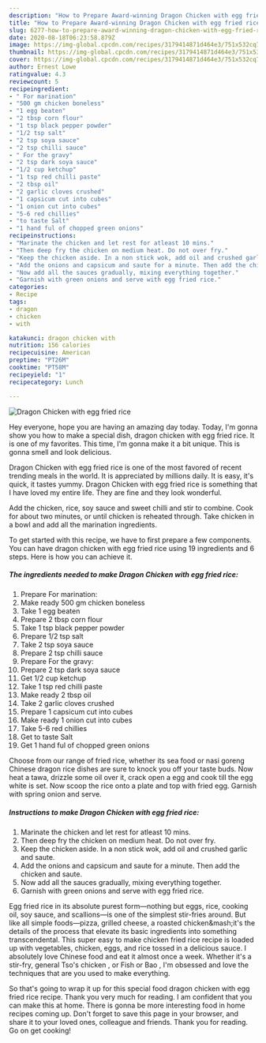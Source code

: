 ```yaml
---
description: "How to Prepare Award-winning Dragon Chicken with egg fried rice"
title: "How to Prepare Award-winning Dragon Chicken with egg fried rice"
slug: 6277-how-to-prepare-award-winning-dragon-chicken-with-egg-fried-rice
date: 2020-08-18T06:23:58.879Z
image: https://img-global.cpcdn.com/recipes/3179414871d464e3/751x532cq70/dragon-chicken-with-egg-fried-rice-recipe-main-photo.jpg
thumbnail: https://img-global.cpcdn.com/recipes/3179414871d464e3/751x532cq70/dragon-chicken-with-egg-fried-rice-recipe-main-photo.jpg
cover: https://img-global.cpcdn.com/recipes/3179414871d464e3/751x532cq70/dragon-chicken-with-egg-fried-rice-recipe-main-photo.jpg
author: Ernest Lowe
ratingvalue: 4.3
reviewcount: 5
recipeingredient:
- " For marination"
- "500 gm chicken boneless"
- "1 egg beaten"
- "2 tbsp corn flour"
- "1 tsp black pepper powder"
- "1/2 tsp salt"
- "2 tsp soya sauce"
- "2 tsp chilli sauce"
- " For the gravy"
- "2 tsp dark soya sauce"
- "1/2 cup ketchup"
- "1 tsp red chilli paste"
- "2 tbsp oil"
- "2 garlic cloves crushed"
- "1 capsicum cut into cubes"
- "1 onion cut into cubes"
- "5-6 red chillies"
- "to taste Salt"
- "1 hand ful of chopped green onions"
recipeinstructions:
- "Marinate the chicken and let rest for atleast 10 mins."
- "Then deep fry the chicken on medium heat. Do not over fry."
- "Keep the chicken aside. In a non stick wok, add oil and crushed garlic and saute."
- "Add the onions and capsicum and saute for a minute. Then add the chicken and saute."
- "Now add all the sauces gradually, mixing everything together."
- "Garnish with green onions and serve with egg fried rice."
categories:
- Recipe
tags:
- dragon
- chicken
- with

katakunci: dragon chicken with 
nutrition: 156 calories
recipecuisine: American
preptime: "PT26M"
cooktime: "PT58M"
recipeyield: "1"
recipecategory: Lunch

---
```



![Dragon Chicken with egg fried rice](https://img-global.cpcdn.com/recipes/3179414871d464e3/751x532cq70/dragon-chicken-with-egg-fried-rice-recipe-main-photo.jpg)

Hey everyone, hope you are having an amazing day today. Today, I'm gonna show you how to make a special dish, dragon chicken with egg fried rice. It is one of my favorites. This time, I'm gonna make it a bit unique. This is gonna smell and look delicious.

Dragon Chicken with egg fried rice is one of the most favored of recent trending meals in the world. It is appreciated by millions daily. It is easy, it's quick, it tastes yummy. Dragon Chicken with egg fried rice is something that I have loved my entire life. They are fine and they look wonderful.

Add the chicken, rice, soy sauce and sweet chilli and stir to combine. Cook for about two minutes, or until chicken is reheated through. Take chicken in a bowl and add all the marination ingredients.


To get started with this recipe, we have to first prepare a few components. You can have dragon chicken with egg fried rice using 19 ingredients and 6 steps. Here is how you can achieve it.

<!--inarticleads1-->

##### The ingredients needed to make Dragon Chicken with egg fried rice:

1. Prepare  For marination:
1. Make ready 500 gm chicken boneless
1. Take 1 egg beaten
1. Prepare 2 tbsp corn flour
1. Take 1 tsp black pepper powder
1. Prepare 1/2 tsp salt
1. Take 2 tsp soya sauce
1. Prepare 2 tsp chilli sauce
1. Prepare  For the gravy:
1. Prepare 2 tsp dark soya sauce
1. Get 1/2 cup ketchup
1. Take 1 tsp red chilli paste
1. Make ready 2 tbsp oil
1. Take 2 garlic cloves crushed
1. Prepare 1 capsicum cut into cubes
1. Make ready 1 onion cut into cubes
1. Take 5-6 red chillies
1. Get to taste Salt
1. Get 1 hand ful of chopped green onions


Choose from our range of fried rice, whether its sea food or nasi goreng Chinese dragon rice dishes are sure to knock you off your taste buds. Now heat a tawa, drizzle some oil over it, crack open a egg and cook till the egg white is set. Now scoop the rice onto a plate and top with fried egg. Garnish with spring onion and serve. 

<!--inarticleads2-->

##### Instructions to make Dragon Chicken with egg fried rice:

1. Marinate the chicken and let rest for atleast 10 mins.
1. Then deep fry the chicken on medium heat. Do not over fry.
1. Keep the chicken aside. In a non stick wok, add oil and crushed garlic and saute.
1. Add the onions and capsicum and saute for a minute. Then add the chicken and saute.
1. Now add all the sauces gradually, mixing everything together.
1. Garnish with green onions and serve with egg fried rice.


Egg fried rice in its absolute purest form—nothing but eggs, rice, cooking oil, soy sauce, and scallions—is one of the simplest stir-fries around. But like all simple foods—pizza, grilled cheese, a roasted chicken&amp;mash;it&#39;s the details of the process that elevate its basic ingredients into something transcendental. This super easy to make chicken fried rice recipe is loaded up with vegetables, chicken, eggs, and rice tossed in a delicious sauce. I absolutely love Chinese food and eat it almost once a week. Whether it&#39;s a stir-fry, general Tso&#39;s chicken , or Fish or Bao , I&#39;m obsessed and love the techniques that are you used to make everything. 

So that's going to wrap it up for this special food dragon chicken with egg fried rice recipe. Thank you very much for reading. I am confident that you can make this at home. There is gonna be more interesting food in home recipes coming up. Don't forget to save this page in your browser, and share it to your loved ones, colleague and friends. Thank you for reading. Go on get cooking!
